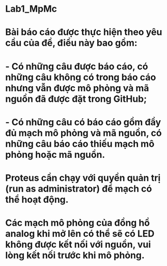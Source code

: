 # Lab1_MpMc
#
# Bài báo cáo được thực hiện theo yêu cầu của đề, điều này bao gồm:
# - Có những câu được báo cáo, có những câu không có trong báo cáo nhưng vẫn được mô phỏng và mã nguồn đã được đặt trong GitHub;
# - Có những câu có báo cáo gồm đầy đủ mạch mô phỏng và mã nguồn, có những câu báo cáo thiếu mạch mô phỏng hoặc mã nguồn.
#
# Proteus cần chạy với quyền quản trị (run as administrator) để mạch có thể hoạt động.
#
# Các mạch mô phỏng của đồng hồ analog khi mở lên có thể sẽ có LED không được kết nối với nguồn, vui lòng kết nối trước khi mô phỏng.
